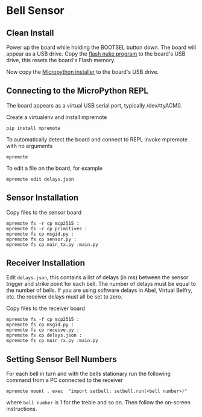 # Bell Sensor

## Clean Install

Power up the board while holding the BOOTSEL button down. The board will
appear as a USB drive. Copy the
[flash nuke program](https://datasheets.raspberrypi.com/soft/flash_nuke.uf2)
to the board's USB drive, this resets the board's Flash memory.

Now copy the
[Micropython installer](https://micropython.org/download/rp2-pico/rp2-pico-latest.uf2)
to the board's USB drive.

## Connecting to the MicroPython REPL

The board appears as a virtual USB serial port, typically /dev/ttyACM0.

Create a virtualenv and install mpremote

    pip install mpremote

To automatically detect the board and connect to REPL invoke mpremote
with no arguments

    mpremote

To edit a file on the board, for example

    mpremote edit delays.json

## Sensor Installation

Copy files to the sensor board

    mpremote fs -r cp mcp2515 :
    mpremote fs -r cp primitives :
    mpremote fs cp msgid.py :
    mpremote fs cp sensor.py :
    mpremote fs cp main_tx.py :main.py

## Receiver Installation

Edit `delays.json`, this contains a list of delays (in ms) between
the sensor trigger and strike point for each bell. The number of delays
must be equal to the number of bells. If you are using software delays
in Abel, Virtual Belfry, etc. the receiver delays must all be set to zero.

Copy files to the receiver board

    mpremote fs -f cp mcp2515 :
    mpremote fs cp msgid.py :
    mpremote fs cp receive.py :
    mpremote fs cp delays.json :
    mpremote fs cp main_rx.py :main.py

## Setting Sensor Bell Numbers

For each bell in turn and with the bells stationary run the
following command from a PC connected to the receiver

    mpremote mount . exec  "import setbell; setbell.run(<bell number>)"

where `bell number` is 1 for the treble and so on. Then follow the on-screen
instructions.

